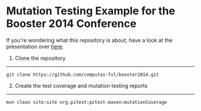 Mutation Testing Example for the Booster 2014 Conference
========================================================

If you're wondering what this repository is about, have a look at the presentation over [here](http://www.slideshare.net/filipvanlaenen/booster-2014-mutation-testing).

1. Clone the repository
-----------------------

    git clone https://github.com/computas-fvl/booster2014.git

2. Create the test coverage and mutation testing reports
--------------------------------------------------------

    mvn clean site:site org.pitest:pitest-maven:mutationCoverage